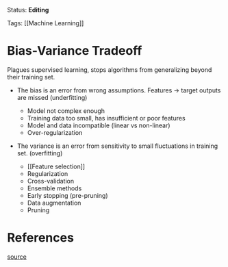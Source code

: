 Status: **Editing**

Tags: [[Machine Learning]]
# Bias-Variance Tradeoff

Plagues supervised learning, stops algorithms from generalizing beyond their training set.

- The bias is an error from wrong assumptions. Features -> target outputs are missed (underfitting)
	- Model not complex enough
	- Training data too small, has insufficient or poor features
	- Model and data incompatible (linear vs non-linear)
	- Over-regularization

- The variance is an error from sensitivity to small fluctuations in training set. (overfitting)
	- [[Feature selection]]
	- Regularization
	- Cross-validation
	- Ensemble methods
	- Early stopping (pre-pruning)
	- Data augmentation
	- Pruning 
# References
[source](https://en.wikipedia.org/wiki/Bias%E2%80%93variance_tradeoff)